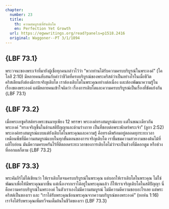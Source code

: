 ```yaml
---
chapter:
  number: 23
  title:
    th: ความสมบูรณ์ที่ยังเติบโต
    en: Perfection Yet Growth
  url: https://egwwritings.org/read?panels=p1518.2416
  original: Waggoner--PT 3/1/1894
---
```


## {LBF 73.1}

พระวจนะของพระเจ้าที่มายังผู้เชื่อทุกคนกล่าวไว้ว่า “พวกท่านได้รับความครบบริบูรณ์ในพระองค์” (โคโลสี 2:10) มีหลายคนสับสนกับคำว่าชีวิตที่ครบบริบูรณ์ของพระคริสต์ว่าเป็นอย่างไรในเมื่อชีวิตคริสเตียนยังต้องมีการเจริญเติบโต เราต้องเติบโตในพระคุณอย่างต่อเนื่อง และต้องพัฒนาความรู้ในเรื่องของพระองค์ แต่มีหลายคนเข้าใจผิดว่า เรื่องการเติบโตและความครบบริบูรณ์เป็นเรื่องที่ขัดแย้งกัน {LBF 73.1}

## {LBF 73.2}

เมื่อพระเยซูคริสต์ทรงพระชนมายุเพียง 12 พรรษา พระองค์ทรงสมบูรณ์แบบ แต่ในขณะเดียวกันพระองค์ “ทรงเจริญขึ้นในด้านสติปัญญาและด้านร่างกาย เป็นที่ชอบต่อพระพักตร์พระเจ้า” (ลูกา 2:52) พระองค์ทรงสมบูรณ์แบบแต่ยังเติบโตในพระคุณและความรู้ คือทรงดีพร้อมอยู่ตลอดทุกระยะเวลา เหมือนพืชที่มีความสมบูรณ์แบบในทุกขั้นตอนของการเจริญเติบโต เราชื่มชมความสวยงามของต้นไม้ที่ผลิใบอ่อน มันมีความครบครันไร้ที่ติตลอดระยะเวลาของการเติบโตไม่ว่าจะเป็นช่วงที่มีดอกตูม หรือช่วงที่ออกผลก็ตาม {LBF 73.2}

## {LBF 73.3}

พระคัมภีร์ไม่ได้เขียนว่า ให้เราเติบโตจนครบบริบูรณ์ในพระคุณ แต่บอกให้เราเติบโตในพระคุณ ไม่ใช่พัฒนาเพื่อให้มีพระคุณมากขึ้น แต่เนื่องจากเราได้อยู่ในพระคุณแล้ว ก็ให้เราเจริญเติบโตในสติปัญญา นี่คือความครบบริบูรณ์ในพระองค์ ในตัวเราเองไม่มีความสมบูรณ์ ไม่มีความดีความชอบอะไรเลย แต่พระคริสต์เป็นของเรา และ “เราได้รับพระคุณซ้อนพระคุณจากความบริบูรณ์ของพระองค์” (ยอห์น 1:16) เราจึงได้รับพระคุณเพิ่มทวีจนเต็มล้นในชีวิตของเรา {LBF 73.3}
